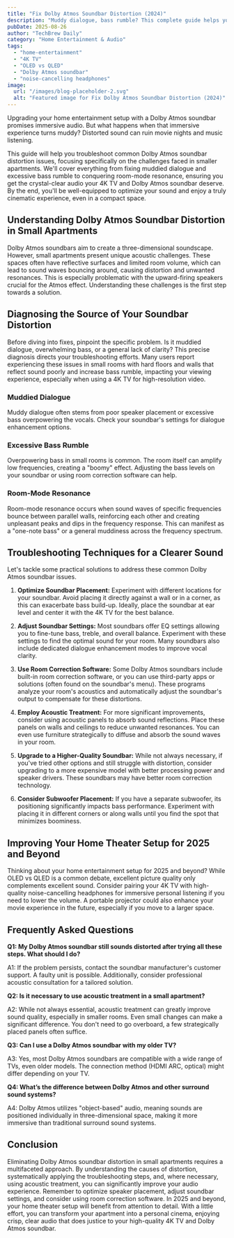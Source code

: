 ```yaml
---
title: "Fix Dolby Atmos Soundbar Distortion (2024)"
description: "Muddy dialogue, bass rumble? This complete guide helps you troubleshoot Dolby Atmos soundbar distortion in small apartments. Learn to eliminate room-mode resonance and enjoy crystal-clear audio with your 4K TV. Read now!"
pubDate: 2025-08-26
author: "TechBrew Daily"
category: "Home Entertainment & Audio"
tags:
  - "home-entertainment"
  - "4K TV"
  - "OLED vs QLED"
  - "Dolby Atmos soundbar"
  - "noise-cancelling headphones"
image:
  url: "/images/blog-placeholder-2.svg"
  alt: "Featured image for Fix Dolby Atmos Soundbar Distortion (2024)"
---
```


Upgrading your home entertainment setup with a Dolby Atmos soundbar promises immersive audio.  But what happens when that immersive experience turns muddy?  Distorted sound can ruin movie nights and music listening.

This guide will help you troubleshoot common Dolby Atmos soundbar distortion issues, focusing specifically on the challenges faced in smaller apartments. We'll cover everything from fixing muddied dialogue and excessive bass rumble to conquering room-mode resonance, ensuring you get the crystal-clear audio your 4K TV and Dolby Atmos soundbar deserve.  By the end, you'll be well-equipped to optimize your sound and enjoy a truly cinematic experience, even in a compact space.


## Understanding Dolby Atmos Soundbar Distortion in Small Apartments

Dolby Atmos soundbars aim to create a three-dimensional soundscape.  However, small apartments present unique acoustic challenges.  These spaces often have reflective surfaces and limited room volume, which can lead to sound waves bouncing around, causing distortion and unwanted resonances.  This is especially problematic with the upward-firing speakers crucial for the Atmos effect.  Understanding these challenges is the first step towards a solution.


## Diagnosing the Source of Your Soundbar Distortion

Before diving into fixes, pinpoint the specific problem. Is it muddied dialogue, overwhelming bass, or a general lack of clarity?  This precise diagnosis directs your troubleshooting efforts.  Many users report experiencing these issues in small rooms with hard floors and walls that reflect sound poorly and increase bass rumble, impacting your viewing experience, especially when using a 4K TV for high-resolution video.

### Muddied Dialogue

Muddy dialogue often stems from poor speaker placement or excessive bass overpowering the vocals.  Check your soundbar's settings for dialogue enhancement options.

### Excessive Bass Rumble

Overpowering bass in small rooms is common.  The room itself can amplify low frequencies, creating a "boomy" effect.  Adjusting the bass levels on your soundbar or using room correction software can help.

### Room-Mode Resonance

Room-mode resonance occurs when sound waves of specific frequencies bounce between parallel walls, reinforcing each other and creating unpleasant peaks and dips in the frequency response.  This can manifest as a "one-note bass" or a general muddiness across the frequency spectrum.


## Troubleshooting Techniques for a Clearer Sound

Let's tackle some practical solutions to address these common Dolby Atmos soundbar issues.

1. **Optimize Soundbar Placement:** Experiment with different locations for your soundbar. Avoid placing it directly against a wall or in a corner, as this can exacerbate bass build-up.  Ideally, place the soundbar at ear level and center it with the 4K TV for the best balance.

2. **Adjust Soundbar Settings:** Most soundbars offer EQ settings allowing you to fine-tune bass, treble, and overall balance.  Experiment with these settings to find the optimal sound for your room.  Many soundbars also include dedicated dialogue enhancement modes to improve vocal clarity.

3. **Use Room Correction Software:** Some Dolby Atmos soundbars include built-in room correction software, or you can use third-party apps or solutions (often found on the soundbar's menu).  These programs analyze your room's acoustics and automatically adjust the soundbar's output to compensate for these distortions.

4. **Employ Acoustic Treatment:** For more significant improvements, consider using acoustic panels to absorb sound reflections.  Place these panels on walls and ceilings to reduce unwanted resonances.  You can even use furniture strategically to diffuse and absorb the sound waves in your room.

5. **Upgrade to a Higher-Quality Soundbar:**  While not always necessary, if you've tried other options and still struggle with distortion, consider upgrading to a more expensive model with better processing power and speaker drivers.  These soundbars may have better room correction technology.

6. **Consider Subwoofer Placement:** If you have a separate subwoofer, its positioning significantly impacts bass performance. Experiment with placing it in different corners or along walls until you find the spot that minimizes boominess.

## Improving Your Home Theater Setup for 2025 and Beyond

Thinking about your home entertainment setup for 2025 and beyond?  While OLED vs QLED is a common debate, excellent picture quality only complements excellent sound.  Consider pairing your 4K TV with high-quality noise-cancelling headphones for immersive personal listening if you need to lower the volume. A portable projector could also enhance your movie experience in the future, especially if you move to a larger space.


## Frequently Asked Questions

**Q1: My Dolby Atmos soundbar still sounds distorted after trying all these steps. What should I do?**

A1:  If the problem persists, contact the soundbar manufacturer's customer support.  A faulty unit is possible.  Additionally, consider professional acoustic consultation for a tailored solution.


**Q2:  Is it necessary to use acoustic treatment in a small apartment?**

A2: While not always essential, acoustic treatment can greatly improve sound quality, especially in smaller rooms.  Even small changes can make a significant difference.  You don't need to go overboard, a few strategically placed panels often suffice.

**Q3: Can I use a Dolby Atmos soundbar with my older TV?**

A3:  Yes, most Dolby Atmos soundbars are compatible with a wide range of TVs, even older models.  The connection method (HDMI ARC, optical) might differ depending on your TV.


**Q4: What’s the difference between Dolby Atmos and other surround sound systems?**

A4: Dolby Atmos utilizes "object-based" audio, meaning sounds are positioned individually in three-dimensional space, making it more immersive than traditional surround sound systems.


## Conclusion

Eliminating Dolby Atmos soundbar distortion in small apartments requires a multifaceted approach.  By understanding the causes of distortion, systematically applying the troubleshooting steps, and, where necessary, using acoustic treatment, you can significantly improve your audio experience. Remember to optimize speaker placement, adjust soundbar settings, and consider using room correction software.  In 2025 and beyond, your home theater setup will benefit from attention to detail. With a little effort, you can transform your apartment into a personal cinema, enjoying crisp, clear audio that does justice to your high-quality 4K TV and Dolby Atmos soundbar.